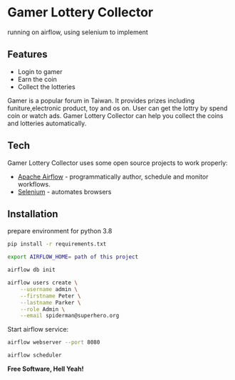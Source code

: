 # Gamer Lottery Collector

running on airflow, using selenium to implement

## Features

- Login to gamer
- Earn the coin
- Collect the lotteries

Gamer is a popular forum in Taiwan. It provides prizes including funiture,electronic product, toy and os on.
User can get the lottry by spend coin or watch ads.
Gamer Lottery Collector can help you collect the coins and lotteries automatically.

## Tech

Gamer Lottery Collector uses some open source projects to work properly:

- [Apache Airflow] - programmatically author, schedule and monitor workflows.
- [Selenium] - automates browsers


## Installation
prepare environment for python 3.8

```sh
pip install -r requirements.txt

export AIRFLOW_HOME= path of this project

airflow db init

airflow users create \
    --username admin \
    --firstname Peter \
    --lastname Parker \
    --role Admin \
    --email spiderman@superhero.org
```

Start airflow service:

```sh
airflow webserver --port 8080

airflow scheduler
```

**Free Software, Hell Yeah!**

   [Apache Airflow]: <https://airflow.apache.org/>
   [Selenium]: <https://www.selenium.dev/>

